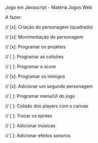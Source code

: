 Jogo em Javascript - Matéria Jogos Web

A fazer:

// [x]: Criação do personagem (quadrado)

// [x]: Movimentação do personagem

// [x]: Programar os projéteis

// [ ]: Programar as colisões

// [ ]: Programar o score

// [x]: Programar os inimigos

// [x]: Adicionar um segundo personagem

// [ ]: Programar menu/UI do jogo

// [ ]: Colisão dos players com o canvas

// [ ]: Trocar os sprites

// [ ]: Adicionar músicas

// [ ]: Adicionar efeitos sonoros
